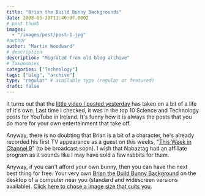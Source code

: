 ```yaml
---
title: "Brian the Build Bunny Backgrounds"
date: 2008-05-30T11:40:07.000Z
# post thumb
images:
  - "/images/post/post-1.jpg"
#author
author: "Martin Woodward"
# description
description: "Migrated from old blog archive"
# Taxonomies
categories: ["Technology"]
tags: ["blog", "archive"]
type: "regular" # available type (regular or featured)
draft: false
---
```


[](http://www.woodwardweb.com/brian/wallpaper/) It turns out that the [little video I posted yesterday](http://www.woodwardweb.com/gadgets/000434.html) has taken on a bit of a life of it's own.  Last time I checked, it was in the top 10 Science and Technology posts for YouTube in Ireland.  It's funny how it is always the posts that you do more for your own entertainment that take off.    

Anyway, there is no doubting that Brian is a bit of a character, he's already recorded his first TV appearance as a guest on this weeks, "[This Week in Channel 9](http://channel9.msdn.com/shows/This_Week_On_Channel_9)" (to be broadcast soon).  I wish that Nabaztag had an affiliate program as it sounds like I may have sold a few rabbits for them.    

Anyway, if you can't afford your own bunny, then you can have the next best thing for free.  Your very own [Brian the Build Bunny Background](http://www.woodwardweb.com/brian/wallpaper/) on the desktop of a computer near you (standard and widescreen versions available).  [Click here to chose a image size that suits you](http://www.woodwardweb.com/brian/wallpaper/).
